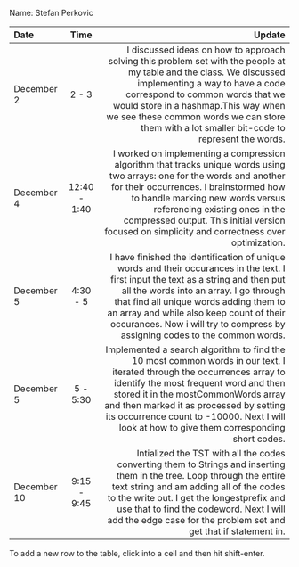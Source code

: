 Name: Stefan Perkovic

| Date        |     Time     |                                                                                                                                                                                                                                                                                                                                              Update |
|:------------|:------------:|----------------------------------------------------------------------------------------------------------------------------------------------------------------------------------------------------------------------------------------------------------------------------------------------------------------------------------------------------:|
| December 2  |    2 - 3     |                   I discussed ideas on how to approach solving this problem set with the people at my table and the class. We discussed implementing a way to have a code correspond to common words that we would store in a hashmap.This way when we see these common words we can store them with a lot smaller bit-code to represent the words. |
| December 4  | 12:40 - 1:40 |            I worked on implementing a compression algorithm that tracks unique words using two arrays: one for the words and another for their occurrences. I brainstormed how to handle marking new words versus referencing existing ones in the compressed output. This initial version focused on simplicity and correctness over optimization. |
| December 5  |   4:30 - 5   | I have finished the identification of unique words and their occurances in the text. I first input the text as a string and then put all the words into an array. I go through that find all unique words adding them to an array and while also keep count of their occurances. Now i will try to compress by assigning codes to the common words. |
| December 5  |   5 - 5:30   | Implemented a search algorithm to find the 10 most common words in our text. I iterated through the occurrences array to identify the most frequent word and then stored it in the mostCommonWords array and then marked it as processed by setting its occurrence count to -10000. Next I will look at how to give them corresponding short codes. |
| December 10 | 9:15 - 9:45  |                    Intialized the TST with all the codes converting them to Strings and inserting them in the tree. Loop through the entire text string and am adding all of the codes to the write out. I get the longestprefix and use that to find the codeword. Next I will add the edge case for the problem set and get that if statement in. |


To add a new row to the table, click into a cell and then hit shift-enter.